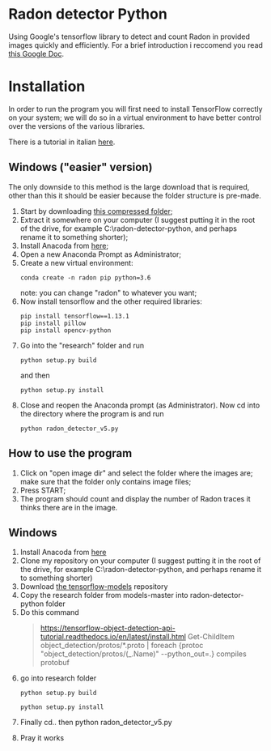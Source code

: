 # Radon detector Python
 Using Google's tensorflow library to detect and count Radon in provided images quickly and efficiently. For a brief introduction i reccomend you read [this Google Doc](https://docs.google.com/document/d/17juSBhaiAiygBygc_O9VRmdZct-5RxTr5DOl4vL7SNY/edit?usp=sharing).

# Installation
In order to run the program you will first need to install TensorFlow correctly on your system; we will do so in a virtual environment to have better control over the versions of the various libraries.

There is a tutorial in italian [here]().

## Windows ("easier" version)
The only downside to this method is the large download that is required, other than this it should be easier because the folder structure is pre-made.
1) Start by downloading [this compressed folder](https://drive.google.com/file/d/1T-vPVGNQviP7W43tICCdqE14tyS1FGQx/view?usp=sharing);
2) Extract it somewhere on your computer (I suggest putting it in the root of the drive, for example C:\radon-detector-python, and perhaps rename it to something shorter);
3) Install Anacoda from [here](https://anaconda.org/);
4) Open a new Anaconda Prompt as Administrator; 
5) Create a new virtual environment:
    ```
    conda create -n radon pip python=3.6
    ```
    note: you can change "radon" to whatever you want;
6) Now install tensorflow and the other required libraries:
    ```
    pip install tensorflow==1.13.1
    pip install pillow
    pip install opencv-python
    ```
7) Go into the "research" folder and run
    ```
    python setup.py build
    ```
    and then
    ```
    python setup.py install
    ```
8) Close and reopen the Anaconda prompt (as Administrator). Now cd into the directory where the program is and run
    ```
    python radon_detector_v5.py
    ```

## How to use the program
1) Click on "open image dir" and select the folder where the images are; make sure that the folder only contains image files;
2) Press START;
3) The program should count and display the number of Radon traces it thinks there are in the image.

## Windows
1) Install Anacoda from [here](https://anaconda.org/)
2) Clone my repository on your computer (I suggest putting it in the root of the drive, for example C:\radon-detector-python, and perhaps rename it to something shorter)
3) Download [the tensorflow-models](https://github.com/tensorflow/models/tree/master/research) repository
4) Copy the research folder from models-master into radon-detector-python folder
5) Do this command
    > https://tensorflow-object-detection-api-tutorial.readthedocs.io/en/latest/install.html
    Get-ChildItem object_detection/protos/*.proto | foreach {protoc "object_detection/protos/$($_.Name)" --python_out=.}
 compiles protobuf
>
6) go into research folder
    ```
    python setup.py build
    ```
    ```
    python setup.py install
    ```

7) Finally  cd.. then python radon_detector_v5.py
8) Pray it works

